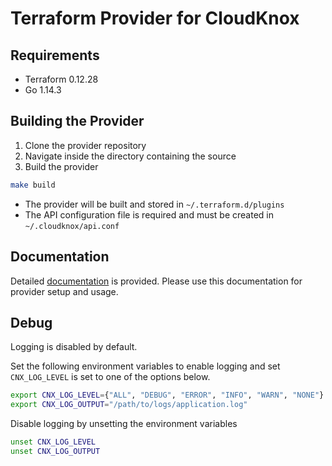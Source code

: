 # Terraform Provider for CloudKnox

## Requirements
* Terraform 0.12.28
* Go 1.14.3

## Building the Provider

1. Clone the provider repository
2. Navigate inside the directory containing the source
3. Build the provider

```bash
make build
```

* The provider will be built and stored in `~/.terraform.d/plugins`
* The API configuration file is required and must be created in `~/.cloudknox/api.conf`


## Documentation

Detailed [documentation](/providers/cloudknox/cloudknox/latest/docs) is provided. Please use this documentation for provider setup and usage.

## Debug

Logging is disabled by default. 

Set the following environment variables to enable logging and set `CNX_LOG_LEVEL` is set to one of the options below. 

```bash
export CNX_LOG_LEVEL={"ALL", "DEBUG", "ERROR", "INFO", "WARN", "NONE"}
export CNX_LOG_OUTPUT="/path/to/logs/application.log"
```

Disable logging by unsetting the environment variables

```bash
unset CNX_LOG_LEVEL
unset CNX_LOG_OUTPUT
```




